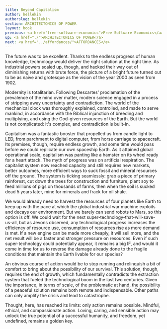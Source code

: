 ```yaml
---
title: Beyond Capitalism
author: hellekin
authorslug: hellekin
section: ARCHITECTONICS OF POWER
layout: book
previous: <a href="free-software-economics">Free Software Economics</a>
up: <a href="./">ARCHITECTONICS OF POWER</a>
next: <a href="../affordances/">AFFORDANCES</a>
---
```


The future was to be excellent. Thanks to the endless progress of
human knowledge, technology would deliver the right solution at the
right time. As industrial powers scaled up, though, and hacked their
way out of diminishing returns with brute force, the picture of a
bright future turned out to be as naive and grotesque as the vision of
the year 2000 as seen from 1902.

Modernity is totalitarian. Following Descartes' proclamation of the
prevalence of the mind over matter, modern science engaged in a
process of stripping away uncertainty and contradiction. The world of
the mechanical clock was thoroughly explained, controlled, and made to
serve mankind, in accordance with the Biblical injunction of breeding
and multiplying, and using the God-given resources of the Earth. But
the world is not complicated: it's complex, and contradiction is
built-in.

Capitalism was a fantastic booster that propelled us from candle light
to LED, from parchment to digital computer, from horse carriage to
spacecraft. Its premises, though, require endless growth, and some
time would pass before we could replicate our own spaceship Earth. As
it attained global operational scale, capitalism was panting like a
hamster on its wheel ready for a heart attack. The myth of progress
was on artificial respiration. The capitalist system now reached
capacity and still requires new markets, better outcomes, more
efficient ways to suck fossil and mineral resources off the
ground. The system is ticking seamlessly: grab a piece of primary
rainforest, cut down the trees for construction and furniture, plant
soy to feed millions of pigs on thousands of farms, then when the soil
is sucked dead 5 years later, mine for minerals and frack for oil
shale.

We would already need to harvest the resources of four planets like
Earth to keep up with the pace at which the global industrial war
machine exploits and decays our environment. But we barely can send
robots to Mars, so this option is off. We could wait for the next
super-technology-that-will-save-us-all, but as Jevons observed, any
technological progress increases the efficiency of resource use,
consumption of resources rise as more demand is met. If a new engine
can be made more cheaply, it will sell more, and the net result will
be a faster and stronger pressure on resources. Even if such
super-technology could potentially appear, it remains a big IF, and
would it come in time for us to reverse the damage already done to the
fragile conditions that maintain the Earth livable for our species?

An obvious course of action would be to stop running and relinquish a
bit of comfort to bring about the possibility of our survival. This
solution, though, requires the end of growth, which fundamentally
contradicts the extraction system that fueled the technological boom
in the last two centuries. Given the importance, in terms of scale, of
the problematic at hand, the possibility of a peaceful solution
remains both remote and indispensable. Other paths can only amplify
the crisis and lead to catastrophe.

Thought, here, has reached its limits: only action remains
possible. Mindful, ethical, and compassionate action. Loving, caring,
and sensible action may unlock the true potential of a successful
humanity, and freedom, yet undefined, remains a golden key.

